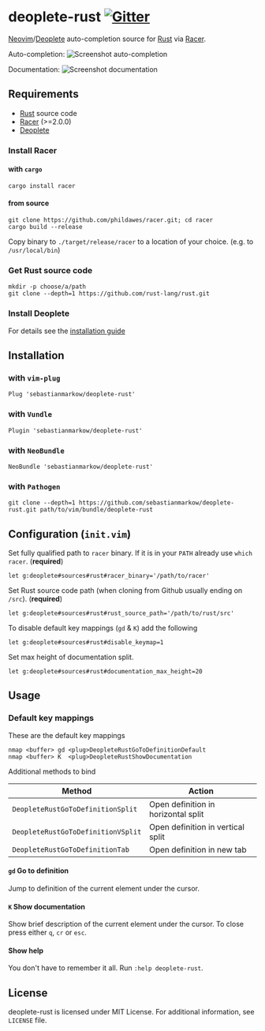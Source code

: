 # deoplete-rust [![Gitter](https://img.shields.io/badge/chat-on%20gitter-11C19C.svg?style=flat-square)](https://gitter.im/sebastianmarkow/deoplete-rust?utm_source=badge&utm_medium=badge&utm_campaign=pr-badge)

[Neovim][neovim]/[Deoplete][deoplete] auto-completion source for [Rust][rust]
via [Racer][racer].

Auto-completion:
![Screenshot auto-completion](https://s31.postimg.org/yilwwkz5n/Bildschirmfoto_2016_07_22_um_21_56_36.png)

Documentation:
![Screenshot documentation](https://s31.postimg.org/aeezddlm3/Bildschirmfoto_2016_07_22_um_23_54_10.png)

## Requirements
* [Rust][rust] source code
* [Racer][racer] (>=2.0.0)
* [Deoplete][deoplete]

### Install Racer
#### with `cargo`
~~~
cargo install racer
~~~

#### from source
~~~
git clone https://github.com/phildawes/racer.git; cd racer
cargo build --release
~~~

Copy binary to `./target/release/racer` to a location of your choice.
(e.g. to `/usr/local/bin`)

### Get Rust source code
~~~
mkdir -p choose/a/path
git clone --depth=1 https://github.com/rust-lang/rust.git
~~~

### Install Deoplete
For details see the [installation guide][installdeoplete]

## Installation
### with `vim-plug`
~~~
Plug 'sebastianmarkow/deoplete-rust'
~~~

### with `Vundle`
~~~
Plugin 'sebastianmarkow/deoplete-rust'
~~~

### with `NeoBundle`
~~~
NeoBundle 'sebastianmarkow/deoplete-rust'
~~~

### with `Pathogen`
~~~
git clone --depth=1 https://github.com/sebastianmarkow/deoplete-rust.git path/to/vim/bundle/deoplete-rust
~~~

## Configuration (`init.vim`)
Set fully qualified path to `racer` binary. If it is in your `PATH` already use
`which racer`. (__required__)
~~~
let g:deoplete#sources#rust#racer_binary='/path/to/racer'
~~~

Set Rust source code path (when cloning from Github usually ending on `/src`).
(__required__)
~~~
let g:deoplete#sources#rust#rust_source_path='/path/to/rust/src'
~~~

To disable default key mappings (`gd` & `K`) add the following
~~~
let g:deoplete#sources#rust#disable_keymap=1
~~~

Set max height of documentation split.
~~~
let g:deoplete#sources#rust#documentation_max_height=20
~~~

## Usage
### Default key mappings
These are the default key mappings
~~~
nmap <buffer> gd <plug>DeopleteRustGoToDefinitionDefault
nmap <buffer> K  <plug>DeopleteRustShowDocumentation
~~~

Additional methods to bind

Method                             | Action
---                                | ---
`DeopleteRustGoToDefinitionSplit`  | Open definition in horizontal split
`DeopleteRustGoToDefinitionVSplit` | Open definition in vertical split
`DeopleteRustGoToDefinitionTab`    | Open definition in new tab

#### `gd` Go to definition
Jump to definition of the current element under the cursor.

#### `K` Show documentation
Show brief description of the current element under the cursor.
To close press either `q`, `cr` or `esc`.

#### Show help
You don't have to remember it all. Run `:help deoplete-rust`.

## License
deoplete-rust is licensed under MIT License.
For additional information, see `LICENSE` file.

[installdeoplete]: https://github.com/Shougo/deoplete.nvim#installation
[racer]: https://github.com/phildawes/racer
[neovim]: https://github.com/neovim/neovim
[deoplete]: https://github.com/Shougo/deoplete.nvim
[rust]: https://github.com/rust-lang/rust

